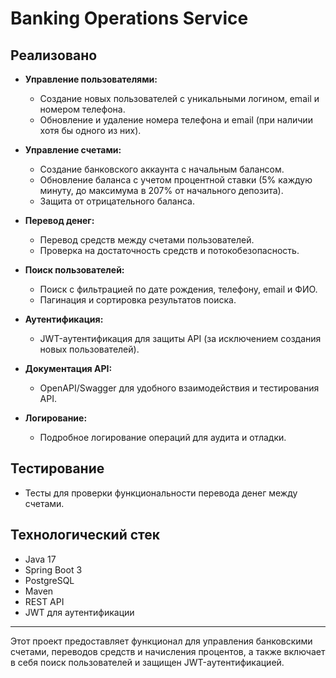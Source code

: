 # Banking Operations Service

## Реализовано

- **Управление пользователями:**
    - Создание новых пользователей с уникальными логином, email и номером телефона.
    - Обновление и удаление номера телефона и email (при наличии хотя бы одного из них).

- **Управление счетами:**
    - Создание банковского аккаунта с начальным балансом.
    - Обновление баланса с учетом процентной ставки (5% каждую минуту, до максимума в 207% от начального депозита).
    - Защита от отрицательного баланса.

- **Перевод денег:**
    - Перевод средств между счетами пользователей.
    - Проверка на достаточность средств и потокобезопасность.

- **Поиск пользователей:**
    - Поиск с фильтрацией по дате рождения, телефону, email и ФИО.
    - Пагинация и сортировка результатов поиска.

- **Аутентификация:**
    - JWT-аутентификация для защиты API (за исключением создания новых пользователей).

- **Документация API:**
    - OpenAPI/Swagger для удобного взаимодействия и тестирования API.

- **Логирование:**
    - Подробное логирование операций для аудита и отладки.

## Тестирование

- Тесты для проверки функциональности перевода денег между счетами.

## Технологический стек

- Java 17
- Spring Boot 3
- PostgreSQL
- Maven
- REST API
- JWT для аутентификации

---

Этот проект предоставляет функционал для управления банковскими счетами, переводов средств и начисления процентов, а также включает в себя поиск пользователей и защищен JWT-аутентификацией.
